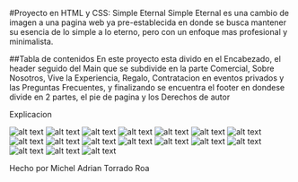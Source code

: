 #Proyecto en HTML y CSS: Simple Eternal
Simple Eternal es una cambio de imagen a una pagina web ya pre-establecida en donde se busca mantener su esencia de lo simple a lo eterno, pero con un enfoque mas profesional y minimalista.

##Tabla de contenidos
En este proyecto esta divido en el Encabezado, el header seguido del Main que se subdivide en la parte Comercial, Sobre Nosotros, Vive la Experiencia, Regalo, Contratacion en eventos privados y las Preguntas Frecuentes, y finalizando se encuentra el footer en dondese divide en 2 partes, el pie de pagina y los Derechos de autor

Explicacion

![alt text](<WhatsApp Image 2024-06-17 at 1.41.10 PM.jpeg>)
![alt text](<WhatsApp Image 2024-06-17 at 1.41.10 PM (1).jpeg>)
![alt text](<WhatsApp Image 2024-06-17 at 1.41.09 PM.jpeg>)
![alt text](<WhatsApp Image 2024-06-17 at 1.41.09 PM (1).jpeg>)
![alt text](<WhatsApp Image 2024-06-17 at 1.41.09 PM (2).jpeg>)
![alt text](<WhatsApp Image 2024-06-17 at 1.41.09 PM (4).jpeg>)
![alt text](<WhatsApp Image 2024-06-17 at 1.41.09 PM (5).jpeg>)
![alt text](<WhatsApp Image 2024-06-17 at 1.41.09 PM (6).jpeg>)
![alt text](<WhatsApp Image 2024-06-17 at 1.41.09 PM (7).jpeg>)
![alt text](<WhatsApp Image 2024-06-17 at 1.41.07 PM.jpeg>)
![alt text](<WhatsApp Image 2024-06-17 at 1.41.07 PM (1).jpeg>)
![alt text](<WhatsApp Image 2024-06-17 at 1.41.07 PM (2).jpeg>)
![alt text](<WhatsApp Image 2024-06-17 at 1.41.06 PM.jpeg>)
![alt text](<WhatsApp Image 2024-06-17 at 1.41.06 PM (1).jpeg>)
![alt text](<WhatsApp Image 2024-06-17 at 1.41.06 PM (2).jpeg>)
![alt text](<WhatsApp Image 2024-06-17 at 1.41.05 PM.jpeg>)
![alt text](<WhatsApp Image 2024-06-17 at 1.41.04 PM.jpeg>)


Hecho por Michel Adrian Torrado Roa